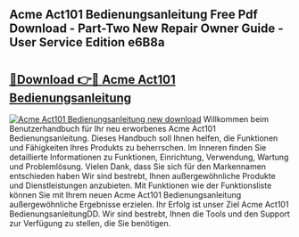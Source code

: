 ## Acme Act101 Bedienungsanleitung Free Pdf Download - Part-Two New Repair Owner Guide - User Service Edition e6B8a

# <h2><a href="http://df1sdqa.blite.top/?on=Acme+Act101+Bedienungsanleitung">🔗Download 👉🔴 Acme Act101 Bedienungsanleitung</a></h2>

[![Acme Act101 Bedienungsanleitung new download](https://i.imgur.com/lujVjoI.png)](http://df1sdqa.blite.top/?on=Acme+Act101+Bedienungsanleitung)
Willkommen beim Benutzerhandbuch für Ihr neu erworbenes Acme Act101 Bedienungsanleitung. Dieses Handbuch soll Ihnen helfen, die Funktionen und Fähigkeiten Ihres Produkts zu beherrschen. Im Inneren finden Sie detaillierte Informationen zu Funktionen, Einrichtung, Verwendung, Wartung und Problemlösung. Vielen Dank, dass Sie sich für den Markennamen entschieden haben Wir sind bestrebt, Ihnen außergewöhnliche Produkte und Dienstleistungen anzubieten. Mit Funktionen wie der Funktionsliste können Sie mit Ihrem neuen Acme Act101 Bedienungsanleitung außergewöhnliche Ergebnisse erzielen. Ihr Erfolg ist unser Ziel Acme Act101 BedienungsanleitungDD. Wir sind bestrebt, Ihnen die Tools und den Support zur Verfügung zu stellen, die Sie benötigen.
